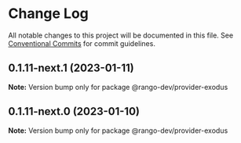# Change Log

All notable changes to this project will be documented in this file.
See [Conventional Commits](https://conventionalcommits.org) for commit guidelines.

## 0.1.11-next.1 (2023-01-11)

**Note:** Version bump only for package @rango-dev/provider-exodus

## 0.1.11-next.0 (2023-01-10)

**Note:** Version bump only for package @rango-dev/provider-exodus
